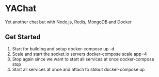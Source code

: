 # YAChat

Yet another chat but with Node.js, Redis, MongoDB and Docker

## Get Started

1. Start for building and setup docker-compose up -d
2. Scale and start the socket.io servers docker-compose scale app=4
3. Stop again since we want to start all services at once docker-compose stop
4. Start all services at once and attach to stdout docker-compose up